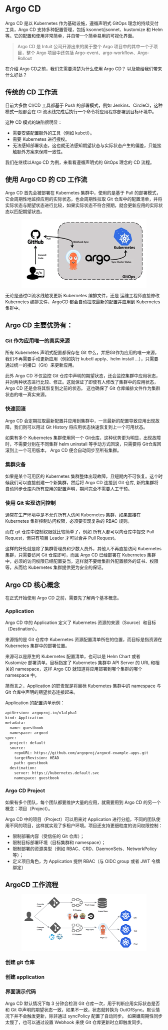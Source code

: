 # Argo CD

Argo CD 是以 Kubernetes 作为基础设施，遵循声明式 GitOps 理念的持续交付工具，Argo CD 支持多种配置管理，包括 ksonnet/jsonnet、kustomize 和 Helm 等。它的配置和使用非常简单，并自带一个简单易用的可视化界面。

> Argo CD 是 Intuit 公司开源出来的属于整个 Argo 项目中的其中一个子项目，整个 Argo 项目中还包括 Argo-event、argo-workflow、Argo-Rollout

在介绍 Argo CD之前，我们先需要清楚为什么使用 Argo CD？ 以及能给我们带来什么好处？

## 传统的 CD 工作流

目前大多数 CI/CD 工具都基于 Push 的部署模式，例如 Jenkins、CircleCI，这种模式一般都会在 CI 流水线完成后执行一个命令将应用程序部署到目标环境中。

这种 CD 模式的缺陷很明显：

- 需要安装配置额外的工具（例如 kubctl）。
- 需要 Kubernetes 进行授权。
- 无法感知部署状态，这也就无法感知期望状态与实际状态产生的偏差，只能接触额外方案来保障一致性。


我们在继续以Argo CD 为例，来看看遵循声明式的 GitOps 理念的 CD 流程。

## 使用 Argo CD 的 CD 工作流

Argo CD 首先会被部署在 Kubernetes 集群中，使用的是基于 Pull 的部署模式，它会周期性地监控应用的实际状态，也会周期性拉取 Git 仓库中的配置清单，并将实际状态与期望状态进行比较，如果实际状态不符合预期，就会更新应用的实际状态以匹配期望状态。

<div  align="center">
	<img src="../assets/ArgoCD-1.webp" width = "400"  align=center />
</div>

无论是通过CI流水线触发更新 Kubernetes 编排文件，还是 运维工程师直接修改 Kubernetes 编排文件，ArgoCD 都会自动拉取最新的配置并应用到 Kubernetes 集群中。


## Argo CD 主要优势有：


### Git 作为应用唯一的真实来源

所有 Kubernetes 声明式配置都保存在 Git 中么，并把Git作为应用的唯一来源，我们不再需要手动更新应用（例如执行 kubctl apply、helm install ...），只需要通过统一的接口（Git）来更新应用。

此外 Argo CD 不仅监控 Git 仓库中声明的期望状态，还会监控集群中应用状态，并对两种状态进行比较、修正。这就保证了即使有人修改了集群中的应用状态，Argo CD 还是会将其恢复到之前的状态。 这也确保了 Git 仓库编排文件作为集群状态的唯一真实来源。


### 快速回滚

Argo CD 会定期拉取最新配置并应用到集群中，一旦最新的配置导致应用出现故障，我们则可以用过 Git History 将应用状态快速恢复到上一个可用状态。

如果有多个 Kubernetes 集群使用同一个 Git仓库，这种优势更为明显，出现故障时，不需要分别在不同集群 helm uninstall 等手动方式回滚，只需要将 Git仓库回滚到上一个可用版本， Argo CD 便会自动同步至所有集群。

### 集群灾备

如果是某个可用区的 Kubernetes 集群整体出现故障，且短期内不可恢复。这个时候我们可以直接创建一个新集群，然后将 Argo CD 连接到 Git 仓库, 新的集群将自动同步仓库内所有应用的配置声明，期间完全不需要人工干预。

### 使用 Git 实现访问控制

通常在生产环境中是不允许所有人访问 Kubernetes 集群，如果直接在 Kubernetes 集群控制访问权限，必须要实现复杂的 RBAC 规则。

而在 git 仓库中控制权限就比较简单了，例如 所有人都可以向仓库中提交 Pull Request，但只有项目 Leader 才可以合并 Pull Request。

这样的好处就是除了集群管理员和少数人员外，其他人不再直接访问  Kubernetes 集群，只需要访问 Git 仓库即可，而且 Argo CD 已经部署在 Kubernetes 集群中，必须的访问权限已经配置妥当，这样就不要给集群外配置额外的证书、权限等，从而给 Kubernetes 集群提供更为安全的保证。

## Argo CD 核心概念

在正式开始使用 Argo CD 之前，需要先了解两个基本概念。

###  Application

Argo CD 中的 Application 定义了 Kubernetes 资源的来源（Source）和目标（Destination）。

来源指的是 Git 仓库中 Kubernetes 资源配置清单所在的位置，而目标是指资源在 Kubernetes 集群中的部署位置。

来源可以是原生的 Kubernetes 配置清单，也可以是 Helm Chart 或者 Kustomize 部署清单。目标指定了 Kubernetes 集群中 API Server 的 URL 和相关的 namespace，这样 Argo CD 就知道将应用部署到哪个集群的哪个 namespace 中。

简而言之，Application 的职责就是将目标 Kubernetes 集群中的 namespace 与 Git 仓库中声明的期望状态连接起来。

Application 的配置清单示例：

```
apiVersion: argoproj.io/v1alpha1
kind: Application
metadata:
  name: guestbook
  namespace: argocd
spec:
  project: default
  source:
    repoURL: https://github.com/argoproj/argocd-example-apps.git
    targetRevision: HEAD
    path: guestbook
  destination:
    server: https://kubernetes.default.svc
    namespace: guestbook
```

### Argo CD Project

如果有多个团队，每个团队都要维护大量的应用，就需要用到 Argo CD 的另一个概念：项目（Project）。

Argo CD 中的项目（Project）可以用来对 Application 进行分组，不同的团队使用不同的项目，这样就实现了多租户环境。项目还支持更细粒度的访问权限控制：

- 限制部署内容（受信任的 Git 仓库）；
- 限制目标部署环境（目标集群和 namespace）；
- 限制部署的资源类型（例如 RBAC、CRD、DaemonSets、NetworkPolicy 等）；
- 定义项目角色，为 Application 提供 RBAC（与 OIDC group 或者 JWT 令牌绑定）


## ArgoCD 工作流程

<div  align="center">
	<img src="../assets/ArgoCD.png" width = "400"  align=center />
</div>

### 创建 git 仓库

### 创建 application

### 界面演示代码



Argo CD 默认情况下每 3 分钟会检测 Git 仓库一次，用于判断应用实际状态是否和 Git 中声明的期望状态一致，如果不一致，状态就转换为 OutOfSync。默认情况下并不会触发更新，除非通过 syncPolicy 配置了自动同步。
如果嫌周期性同步太慢了，也可以通过设置 Webhook 来使 Git 仓库更新时立即触发同步。

